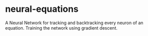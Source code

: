 # neural-equations
A Neural Network for tracking and backtracking every neuron of an equation. Training the network using gradient descent. 

